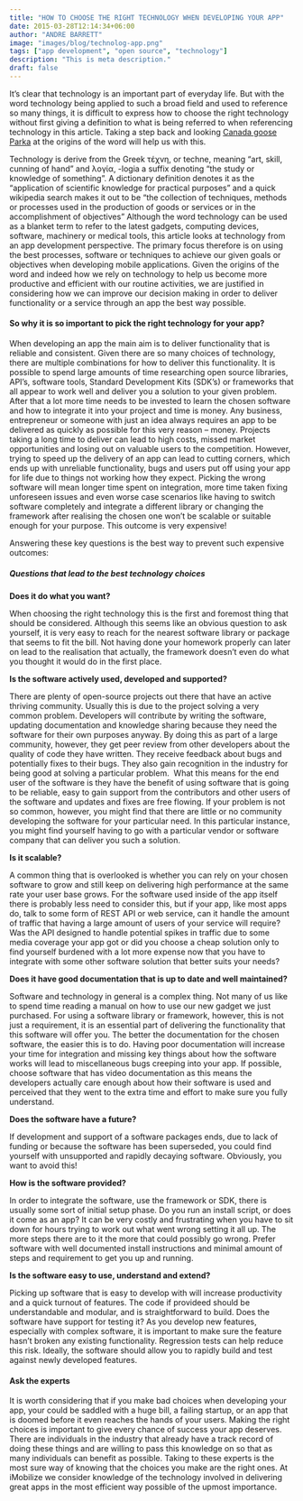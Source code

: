 ```yaml
---
title: "HOW TO CHOOSE THE RIGHT TECHNOLOGY WHEN DEVELOPING YOUR APP"
date: 2015-03-28T12:14:34+06:00
author: "ANDRE BARRETT"
image: "images/blog/technolog-app.png"
tags: ["app development", "open source", "technology"]
description: "This is meta description."
draft: false
---
```


It’s clear that technology is an important part of everyday life. But with the word technology being applied to such a broad field and used to reference so many things, it is difficult to express how to choose the right technology without first giving a definition to what is being referred to when referencing technology in this article. Taking a step back and looking [Canada goose Parka](http://www.cheapcanadagooseuk.co.uk) at the origins of the word will help us with this.

Technology is derive from the Greek τέχνη, or techne, meaning “art, skill, cunning of hand” and λογία, -logia a suffix denoting “the study or knowledge of something”. A dictionary definition denotes it as the “application of scientific knowledge for practical purposes” and a quick wikipedia search makes it out to be “the collection of techniques, methods or processes used in the production of goods or services or in the accomplishment of objectives” Although the word technology can be used as a blanket term to refer to the latest gadgets, computing devices, software, machinery or medical tools, this article looks at technology from an app development perspective. The primary focus therefore is on using the best processes, software or techniques to achieve our given goals or objectives when developing mobile applications. Given the origins of the word and indeed how we rely on technology to help us become more productive and efficient with our routine activities, we are justified in considering how we can improve our decision making in order to deliver functionality or a service through an app the best way possible.

#### So why it is so important to pick the right technology for your app?

When developing an app the main aim is to deliver functionality that is reliable and consistent. Given there are so many choices of technology, there are multiple combinations for how to deliver this functionality. It is possible to spend large amounts of time researching open source libraries, API’s, software tools, Standard Development Kits (SDK’s) or frameworks that all appear to work well and deliver you a solution to your given problem. After that a lot more time needs to be invested to learn the chosen software and how to integrate it into your project and time is money. Any business, entrepreneur or someone with just an idea always requires an app to be delivered as quickly as possible for this very reason – money. Projects taking a long time to deliver can lead to high costs, missed market opportunities and losing out on valuable users to the competition. However, trying to speed up the delivery of an app can lead to cutting corners, which ends up with unreliable functionality, bugs and users put off using your app for life due to things not working how they expect. Picking the wrong software will mean longer time spent on integration, more time taken fixing unforeseen issues and even worse case scenarios like having to switch software completely and integrate a different library or changing the framework after realising the chosen one won’t be scalable or suitable enough for your purpose. This outcome is very expensive!

Answering these key questions is the best way to prevent such expensive outcomes:

##### Questions that lead to the best technology choices

**Does it do what you want?**

When choosing the right technology this is the first and foremost thing that should be considered. Although this seems like an obvious question to ask yourself, it is very easy to reach for the nearest software library or package that seems to fit the bill. Not having done your homework properly can later on lead to the realisation that actually, the framework doesn’t even do what you thought it would do in the first place.

**Is the software actively used, developed and supported?**

There are plenty of open-source projects out there that have an active thriving community. Usually this is due to the project solving a very common problem. Developers will contribute by writing the software, updating documentation and knowledge sharing because they need the software for their own purposes anyway. By doing this as part of a large community, however, they get peer review from other developers about the quality of code they have written. They receive feedback about bugs and potentially fixes to their bugs. They also gain recognition in the industry for being good at solving a particular problem.  What this means for the end user of the software is they have the benefit of using software that is going to be reliable, easy to gain support from the contributors and other users of the software and updates and fixes are free flowing. If your problem is not so common, however, you might find that there are little or no community developing the software for your particular need. In this particular instance, you might find yourself having to go with a particular vendor or software company that can deliver you such a solution.

**Is it scalable?**

A common thing that is overlooked is whether you can rely on your chosen software to grow and still keep on delivering high performance at the same rate your user base grows. For the software used inside of the app itself there is probably less need to consider this, but if your app, like most apps do, talk to some form of REST API or web service, can it handle the amount of traffic that having a large amount of users of your service will require? Was the API designed to handle potential spikes in traffic due to some media coverage your app got or did you choose a cheap solution only to find yourself burdened with a lot more expense now that you have to integrate with some other software solution that better suits your needs?

**Does it have good documentation that is up to date and well maintained?**

Software and technology in general is a complex thing. Not many of us like to spend time reading a manual on how to use our new gadget we just purchased. For using a software library or framework, however, this is not just a requirement, it is an essential part of delivering the functionality that this software will offer you. The better the documentation for the chosen software, the easier this is to do. Having poor documentation will increase your time for integration and missing key things about how the software works will lead to miscellaneous bugs creeping into your app. If possible, choose software that has video documentation as this means the developers actually care enough about how their software is used and perceived that they went to the extra time and effort to make sure you fully understand.

**Does the software have a future?**

If development and support of a software packages ends, due to lack of funding or because the software has been superseded, you could find yourself with unsupported and rapidly decaying software. Obviously, you want to avoid this!

**How is the software provided?**

In order to integrate the software, use the framework or SDK, there is usually some sort of initial setup phase. Do you run an install script, or does it come as an app? It can be very costly and frustrating when you have to sit down for hours trying to work out what went wrong setting it all up. The more steps there are to it the more that could possibly go wrong. Prefer software with well documented install instructions and minimal amount of steps and requirement to get you up and running.

**Is the software easy to use, understand and extend?**

Picking up software that is easy to develop with will increase productivity and a quick turnout of features. The code if provideed should be understandable and modular, and is straightforward to build. Does the software have support for testing it? As you develop new features, especially with complex software, it is important to make sure the feature hasn’t broken any existing functionality. Regression tests can help reduce this risk. Ideally, the software should allow you to rapidly build and test against newly developed features.

#### Ask the experts

It is worth considering that if you make bad choices when developing your app, your could be saddled with a huge bill, a failing startup, or an app that is doomed before it even reaches the hands of your users. Making the right choices is important to give every chance of success your app deserves. There are individuals in the industry that already have a track record of doing these things and are willing to pass this knowledge on so that as many individuals can benefit as possible. Taking to these experts is the most sure way of knowing that the choices you make are the right ones. At iMobilize we consider knowledge of the technology involved in delivering great apps in the most efficient way possible of the upmost importance.
